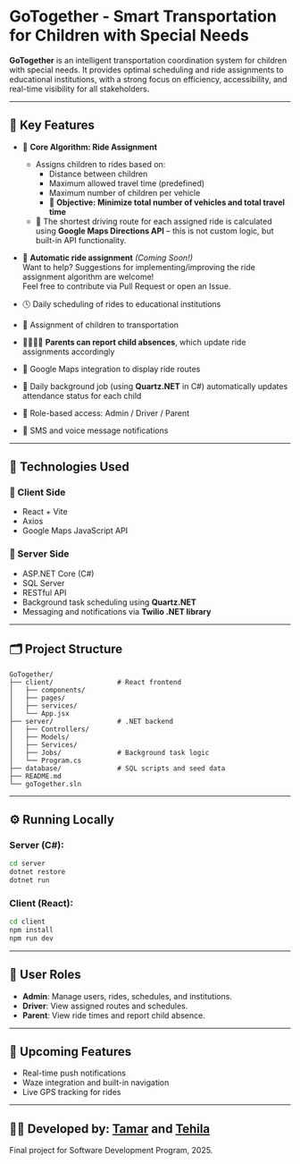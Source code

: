 # GoTogether - Smart Transportation for Children with Special Needs

**GoTogether** is an intelligent transportation coordination system for children with special needs. It provides optimal scheduling and ride assignments to educational institutions, with a strong focus on efficiency, accessibility, and real-time visibility for all stakeholders.

---

## 🎯 Key Features

- 🧠 **Core Algorithm: Ride Assignment**
  - Assigns children to rides based on:
    - Distance between children
    - Maximum allowed travel time (predefined)
    - Maximum number of children per vehicle
    - 🎯 **Objective: Minimize total number of vehicles and total travel time**
  - 🚗 The shortest driving route for each assigned ride is calculated using **Google Maps Directions API** – this is not custom logic, but built-in API functionality.

- 📌 **Automatic ride assignment** *(Coming Soon!)*  
  Want to help? Suggestions for implementing/improving the ride assignment algorithm are welcome!  
  Feel free to contribute via Pull Request or open an Issue.

- 🕓 Daily scheduling of rides to educational institutions
- 🚌 Assignment of children to transportation
- 👨‍👩‍👧‍👦 **Parents can report child absences**, which update ride assignments accordingly
- 📍 Google Maps integration to display ride routes
- 🔄 Daily background job (using **Quartz.NET** in C#) automatically updates attendance status for each child
- 👥 Role-based access: Admin / Driver / Parent
- 📲 SMS and voice message notifications

---

## 🧱 Technologies Used

### 🔹 Client Side
- React + Vite
- Axios
- Google Maps JavaScript API

### 🔹 Server Side
- ASP.NET Core (C#)
- SQL Server
- RESTful API
- Background task scheduling using **Quartz.NET**
- Messaging and notifications via **Twilio .NET library**

---

## 🗂 Project Structure

```
GoTogether/
├── client/                # React frontend
│   ├── components/
│   ├── pages/
│   ├── services/
│   └── App.jsx
├── server/                # .NET backend
│   ├── Controllers/
│   ├── Models/
│   ├── Services/
│   ├── Jobs/              # Background task logic
│   └── Program.cs
├── database/              # SQL scripts and seed data
├── README.md
└── goTogether.sln
```

---

## ⚙️ Running Locally

### Server (C#):

```bash
cd server
dotnet restore
dotnet run
```

### Client (React):

```bash
cd client
npm install
npm run dev
```

---

## 🔐 User Roles

- **Admin**: Manage users, rides, schedules, and institutions.
- **Driver**: View assigned routes and schedules.
- **Parent**: View ride times and report child absence.

---

## 🚀 Upcoming Features

- Real-time push notifications
- Waze integration and built-in navigation
- Live GPS tracking for rides

---

## 👩‍💻 Developed by: [Tamar](https://github.com/tamar2791) and [Tehila](https://github.com/tehilamiller)

Final project for Software Development Program, 2025.
